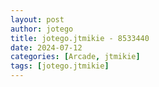 ```yaml
---
layout: post
author: jotego
title: jotego.jtmikie - 8533440
date: 2024-07-12
categories: [Arcade, jtmikie]
tags: [jotego.jtmikie]
---
```


